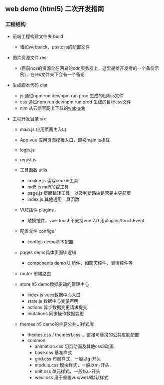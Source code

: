 ## web demo (html5) 二次开发指南

### 工程结构
- 前端工程构建文件夹 build
  - 诸如webpack、postcss的配置文件

- 图片资源文件 res
  - (目前nos的资源全在网易的cdn服务器上，这里是给开发者的一个备份示例)，在res文件夹下会有一个备份

- 生成脚本代码 dist
  - js 通过npm run dev/npm run prod 生成的目标js文件
  - css 通过npm run dev/npm run prod 生成的目标css文件
  - nim 从云信官网上下载的[web sdk](http://netease.im/im-sdk-demo)

- 工程开发目录 src
  - main.js 应用页面主入口
  - App.vue 应用页面模板入口，即被main.js挂载
  - login.js
  - regist.js

  - 工具函数 utils
    - cookie.js 读写cookie工具
    - md5.js md5加密工具
    - page.js 页面跳转工具，以及判断路由是否是主导航页
    - index.js 其他通用工具函数

  - VUE插件 plugins
    - 触摸插件，vue-touch不支持vue 2.0 用plugins/touchEvent

  - 配置文件 configs
    - configs demo基本配置

  - pages demo具体页面UI逻辑
    - components demo UI组件，如聊天控件、表情控件等

  - router 前端路由

  - store h5 demo数据驱动的管理中心
    - index.js vuex数据中心入口
    - state.js 数据中心变量声明
    - actions 异步数据变更请求提交
    - mutations 同步操作数据变更

  - themes h5 demo的主要公共UI样式库
    - themes.css / themes1.css ... 直接可替换的公共皮肤配置
    - common
      - animation.css 切页动画及其他css3动画
      - base.css 基准样式
      - grid.css 布局样式，一般以g-开头
      - module.css 模块样式，一般以m-开头
      - unit.css 单元样式，一般以u-开头
      - weui.css 用于重置vux/weUi默认样式



